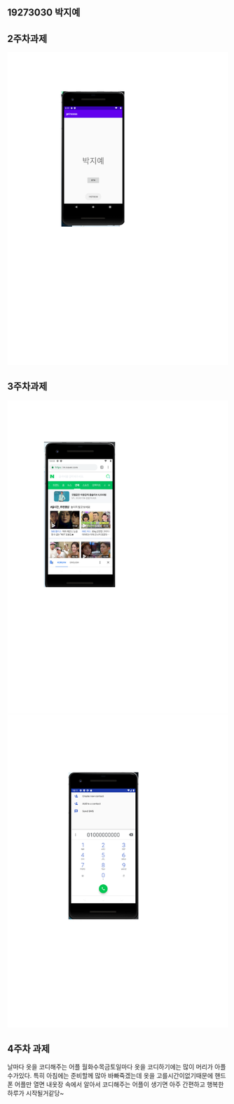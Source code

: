 ## 19273030 박지예



## 2주차과제


<img width="" height=""  src="./ggggg/19273030.박지예001.png"></img>




## 3주차과제
<img width="" height=""  src="./ggggg/3주차001.png"></img>
<img width="" height=""  src="./ggggg/3주차00.png"></img>



## 4주차 과제

날마다 옷을 코디해주는 어플
월화수목금토일마다 옷을 코디하기에는 많이 머리가 아플수가있다. 특히 아침에는 준비할께 많아
바빠죽겠는데 옷을 고를시간이없기때문에 핸드폰 어플만 열면 내옷장 속에서
알아서 코디해주는 어플이 생기면 아주 간편하고 행복한 하루가 시작될거같당~
